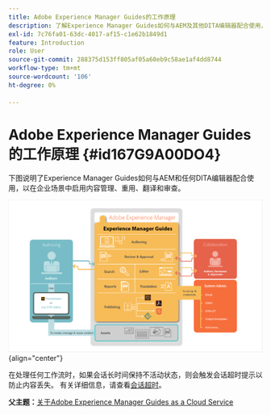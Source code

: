 ```yaml
---
title: Adobe Experience Manager Guides的工作原理
description: 了解Experience Manager Guides如何与AEM及其他DITA编辑器配合使用，以增强企业场景中的内容管理、重用、翻译和审阅。
exl-id: 7c76fa01-63dc-4017-af15-c1e62b1849d1
feature: Introduction
role: User
source-git-commit: 288375d153ff805af05a60eb9c58ae1af4dd8744
workflow-type: tm+mt
source-wordcount: '106'
ht-degree: 0%

---
```


# Adobe Experience Manager Guides的工作原理 {#id167G9A00DO4}

下图说明了Experience Manager Guides如何与AEM和任何DITA编辑器配合使用，以在企业场景中启用内容管理、重用、翻译和审查。

![](images/xml-add-on-how-it-works.png){align="center"}

在处理任何工作流时，如果会话长时间保持不活动状态，则会触发会话超时提示以防止内容丢失。 有关详细信息，请查看[会话超时](./session-timeout-prompt.md)。


**父主题：**&#x200B;[&#x200B;关于Adobe Experience Manager Guides as a Cloud Service](intro.md)
